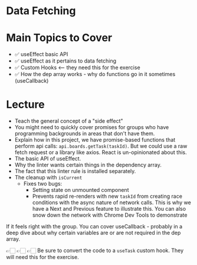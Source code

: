 # Data Fetching

# Main Topics to Cover

- ✅ useEffect basic API
- ✅ useEffect as it pertains to data fetching
- ✅ Custom Hooks <-- they need this for the exercise
- ✅ How the dep array works - why do functions go in it sometimes (useCallback)

# Lecture

- Teach the general concept of a "side effect"
- You might need to quickly cover promises for groups who have programming backgrounds in areas that don't have them.
- Explain how in this project, we have promise-based functions that perform api calls: `api.boards.getTask(taskId)`. But we could use a raw fetch request or a library like axios. React is un-opinionated about this.
- The basic API of useEffect.
- Why the linter wants certain things in the dependency array.
- The fact that this linter rule is installed separately.
- The cleanup with `isCurrent`
  - Fixes two bugs:
    - Setting state on unmounted component
    - Prevents rapid re-renders with new `taskId` from creating race conditions with the async nature of network calls. This is why we have a Next and Previous feature to illustrate this. You can also snow down the network with Chrome Dev Tools to demonstrate

If it feels right with the group. You can cover useCallback - probably in a deep dive about why certain variables are or are not required in the dep array.

👉🏻 👉🏻 👉🏻 Be sure to convert the code to a `useTask` custom hook. They will need this for the exercise.
